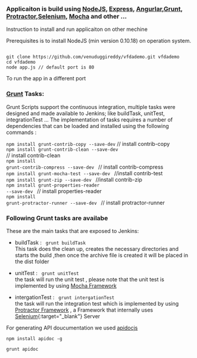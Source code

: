 ### Applicaiton is build using [NodeJS](https://nodejs.org/), [Express](http://expressjs.com/), [Angurlar](https://angular.io/),[Grunt](http://gruntjs.com/), [Protractor](https://angular.github.io/protractor/#/),[Selenium](http://www.seleniumhq.org/), [Mocha](http://mochajs.org/)  and other ...

Instruction to install and run applicaiton on other mechine

Prerequisites is to install NodeJS (min version 0.10.18) on operation system. 

<code>
git clone https://github.com/venuduggireddy/vfdademo.git vfdademo
cd vfdademo
node app.js // default port is 80
</code>

To run the app in a different port 


### [Grunt](http://gruntjs.com/) Tasks:

Grunt Scripts support the continuous integration, multiple tasks were designed and made available to Jenkins; like buildTask, unitTest, integrationTest ... The implementation of tasks requires a number of dependencies that can be loaded and installed using the following commands : </br>
 
 <code>npm install grunt-contrib-copy --save-dev</code>        // install contrib-copy </br>
 <code>npm install grunt-contrib-clean --save-dev </code>      // install contrib-clean </br>
 <code>npm install grunt-contrib-compress --save-dev </code>   // install contrib-compress </br>
 <code>npm install grunt-mocha-test --save-dev </code>          //install contrib-test  </br> 
 <code>npm install grunt-zip --save-dev </code>                 //install contrib-zip  </br>
 <code>npm install grunt-properties-reader --save-dev </code>    // install properties-reader </br>
 <code>npm install grunt-protractor-runner --save-dev </code>    // install protractor-runner </br>
 
 ### Following Grunt tasks are availabe
  
These are the main tasks that are exposed to Jenkins: </br>
* buildTask : <code> grunt buildTask</code> </br>
This task does the clean up, creates the necessary directories and starts the build ,then once the archive file is created it will be placed in the dist folder </br>
 
* unitTest : <code> grunt unitTest </code> </br>
the task will run the unit test , please note that  the unit test is implemented by using [Mocha Framework](http://mochajs.org/) </br>

* intergationTest : <code> grunt intergationTest </code> </br>
the task will run the integration test which is implemented by using [Protractor Framework](https://angular.github.io/protractor/#/) ,  a Framework that internally uses [Selenium](http://www.seleniumhq.org/){:target="_blank"} Server</br>
 

For generating API doucumentation we used [apidocjs](http://apidocjs.com/)

<code>npm install apidoc -g</code>

<code>grunt apidoc</code>


